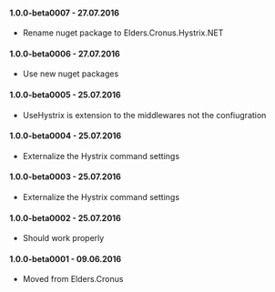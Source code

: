 ﻿#### 1.0.0-beta0007 - 27.07.2016
* Rename nuget package to Elders.Cronus.Hystrix.NET

#### 1.0.0-beta0006 - 27.07.2016
* Use new nuget packages

#### 1.0.0-beta0005 - 25.07.2016
* UseHystrix is extension to the middlewares not the confiugration

#### 1.0.0-beta0004 - 25.07.2016
* Externalize the Hystrix command settings

#### 1.0.0-beta0003 - 25.07.2016
* Externalize the Hystrix command settings

#### 1.0.0-beta0002 - 25.07.2016
* Should work properly

#### 1.0.0-beta0001 - 09.06.2016
* Moved from Elders.Cronus
